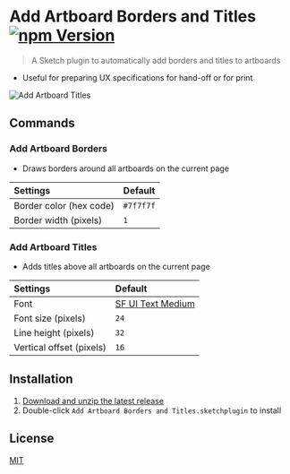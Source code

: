 # Add Artboard Borders and Titles [![npm Version](https://img.shields.io/npm/v/sketch-add-artboard-borders-and-titles)](https://www.npmjs.com/package/sketch-add-artboard-borders-and-titles)

> A Sketch plugin to automatically add borders and titles to artboards

- Useful for preparing UX specifications for hand-off or for print

![Add Artboard Titles](media/add-artboard-titles.gif)

## Commands

### Add Artboard Borders

- Draws borders around all artboards on the current page

Settings | Default
:--|:--
Border color (hex code) | `#7f7f7f`
Border width (pixels) | `1`

### Add Artboard Titles

- Adds titles above all artboards on the current page

Settings | Default
:--|:--
Font | [SF UI Text Medium](https://developer.apple.com/fonts/)
Font size (pixels) | `24`
Line height (pixels) | `32`
Vertical offset (pixels) | `16`

## Installation

1. [Download and unzip the latest release](https://github.com/yuanqing/sketch-plugins/releases/download/sketch-add-artboard-borders-and-titles-1.0.4/plugin.zip)
2. Double-click `Add Artboard Borders and Titles.sketchplugin` to install

## License

[MIT](LICENSE.md)
